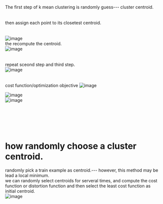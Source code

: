 The first step of k mean clustering is randomly guess--- cluster centroid.  
<br>
<br>
then assign each point to its closetest centroid.  
<br>
<br>
![image](https://user-images.githubusercontent.com/111692657/210696489-5612ec2c-9163-4072-8144-c9a77c561706.png)  
the recompute the centroid.  
![image](https://user-images.githubusercontent.com/111692657/210696521-7bf97bb5-3b50-4bcf-9d53-5d7914e3a239.png)  
<br>
<br>
repeat sceond step and third step.  
![image](https://user-images.githubusercontent.com/111692657/210696886-fcd78305-883b-4d33-a9e0-42df747e839c.png)  
<br>
<br>
cost function/optimization objective
![image](https://user-images.githubusercontent.com/111692657/210697497-56fefa38-090a-41db-8ee1-cc4233e113b1.png)  

![image](https://user-images.githubusercontent.com/111692657/210697632-cf5a9f43-eda1-4faa-9aa7-2fa77f472e5e.png)  
![image](https://user-images.githubusercontent.com/111692657/210697722-eee187cc-de32-414b-b48d-31feb5a59105.png)  
<br>
<br>
<br>
<br>
<br>
# how randomly choose a cluster centroid.   
randomly pick a train example as centroid.--- however, this method may be lead a local minimum.   
we can randomly select centroids for serveral times, and compute the cost function or distortion function and then select the least cost function as initial centroid.  
![image](https://user-images.githubusercontent.com/111692657/210700128-8b6d384f-a058-4be3-868a-baddfb2dcf9f.png)  

 


